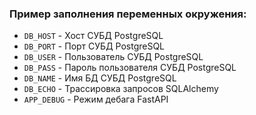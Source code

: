 ### Пример заполнения переменных окружения:
* `DB_HOST` - Хост СУБД PostgreSQL
* `DB_PORT` - Порт СУБД PostgreSQL
* `DB_USER` - Пользователь СУБД PostgreSQL
* `DB_PASS` - Пароль пользователя СУБД PostgreSQL
* `DB_NAME` - Имя БД СУБД PostgreSQL
* `DB_ECHO` - Трассировка запросов SQLAlchemy
* `APP_DEBUG` - Режим дебага FastAPI

